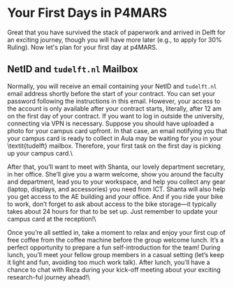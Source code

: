 # Your First Days in P4MARS 
Great that you have survived the stack of paperwork and arrived in Delft for an exciting journey, though you will have more later (e.g., to apply for 30\% Ruling). 
Now let's plan for your first day at p4MARS. 

## NetID and `tudelft.nl` Mailbox


Normally, you will receive an email containing your NetID and `tudelft.nl` email address shortly before the start of your contract. 
You can set your password following the instructions in this email. 
However, your access to the account is only available after your contract starts, literally, after 12 am on the first day of your contract. 
If you want to log in outside the university, connecting via VPN is necessary. 
Suppose you should have uploaded a photo for your campus card upfront.
In that case, an email notifying you that your campus card is ready to collect in Aula may be waiting for you in your \textit{tudelft} mailbox. 
Therefore, your first task on the first day is picking up your campus card.\\

After that, you’ll want to meet with Shanta, our lovely department secretary, in her office.
She’ll give you a warm welcome, show you around the faculty and department, lead you to your workspace, and help you collect any gear (laptop, displays, and accessories) you need from ICT. 
Shanta will also help you get access to the AE building and your office. 
And if you ride your bike to work, don’t forget to ask about access to the bike storage—it typically takes about 24 hours for that to be set up. 
Just remember to update your campus card at the reception!\\

Once you’re all settled in, take a moment to relax and enjoy your first cup of free coffee from the coffee machine before the group welcome lunch. 
It’s a perfect opportunity to prepare a fun self-introduction for the team! 
During lunch, you’ll meet your fellow group members in a casual setting (let’s keep it light and fun, avoiding too much work talk). 
After lunch, you’ll have a chance to chat with Reza during your kick-off meeting about your exciting research-ful journey ahead!\\